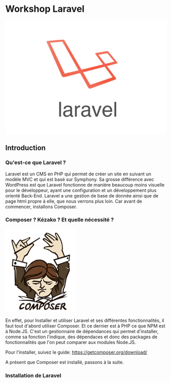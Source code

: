 # Workshop Laravel

![Logo Laravel](laravel-logo-big.png)

## Introduction
### Qu'est-ce que Laravel ?

Laravel est un CMS en PHP qui permet de créer un site en suivant un modèle MVC et qui est basé sur Symphony. Sa grosse différence avec WordPress est que Laravel fonctionne de manière beaucoup moins visuelle pour le développeur, ayant une configuration et un développement plus orienté Back-End.
Laravel a une gestion de base de donnée ainsi que de page html propre à elle, que nous verrons plus loin.
Car avant de commencer, installons Composer.

### Composer ? Kézako ? Et quelle nécessité ?

![Logo Composer](Logo-composer-transparent.png)

En effet, pour Installer et utiliser Laravel et ses différentes fonctionnalités, il faut tout d'abord utiliser Composer. Et ce dernier est à PHP ce que NPM est à Node.JS. C'est un gestionnaire de dépendances qui permet d'installer, comme sa fonction l'indique, des dépendaces et donc des packages de fonctionnalités que l'on peut comparer aux modules Node.JS.

Pour l'installer, suivez le guide: https://getcomposer.org/download/

A présent que Composer est installé, passons à la suite.

### Installation de Laravel